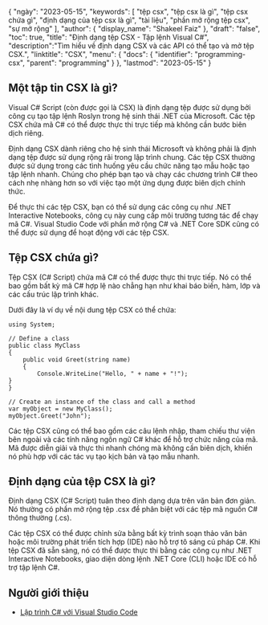 {
"ngày": "2023-05-15",
  "keywords": [
"tệp csx",
"tệp csx là gì",
"tệp csx chứa gì",
"định dạng của tệp csx là gì",
"tài liệu",
"phần mở rộng tệp csx",
"sự mở rộng"
],
  "author": {
"display_name": "Shakeel Faiz"
},
"draft": "false",
"toc": true,
"title": "Định dạng tệp CSX - Tập lệnh Visual C#",
  "description":"Tìm hiểu về định dạng CSX và các API có thể tạo và mở tệp CSX.",
  "linktitle": "CSX",
  "menu": {
    "docs": {
      "identifier": "programming-csx",
      "parent": "programming"
}
},
"lastmod": "2023-05-15"
}

## Một tập tin CSX là gì?

Visual C# Script (còn được gọi là CSX) là định dạng tệp được sử dụng bởi công cụ tạo tập lệnh Roslyn trong hệ sinh thái .NET của Microsoft. Các tệp CSX chứa mã C# có thể được thực thi trực tiếp mà không cần bước biên dịch riêng.

Định dạng CSX dành riêng cho hệ sinh thái Microsoft và không phải là định dạng tệp được sử dụng rộng rãi trong lập trình chung. Các tệp CSX thường được sử dụng trong các tình huống yêu cầu chức năng tạo mẫu hoặc tạo tập lệnh nhanh. Chúng cho phép bạn tạo và chạy các chương trình C# theo cách nhẹ nhàng hơn so với việc tạo một ứng dụng được biên dịch chính thức.

Để thực thi các tệp CSX, bạn có thể sử dụng các công cụ như .NET Interactive Notebooks, công cụ này cung cấp môi trường tương tác để chạy mã C#. Visual Studio Code với phần mở rộng C# và .NET Core SDK cũng có thể được sử dụng để hoạt động với các tệp CSX.

## Tệp CSX chứa gì?

Tệp CSX (C# Script) chứa mã C# có thể được thực thi trực tiếp. Nó có thể bao gồm bất kỳ mã C# hợp lệ nào chẳng hạn như khai báo biến, hàm, lớp và các cấu trúc lập trình khác.

Dưới đây là ví dụ về nội dung tệp CSX có thể chứa:

```
using System;

// Define a class
public class MyClass
{
    public void Greet(string name)
    {
        Console.WriteLine("Hello, " + name + "!");
}
}

// Create an instance of the class and call a method
var myObject = new MyClass();
myObject.Greet("John");

```

Các tệp CSX cũng có thể bao gồm các câu lệnh nhập, tham chiếu thư viện bên ngoài và các tính năng ngôn ngữ C# khác để hỗ trợ chức năng của mã. Mã được diễn giải và thực thi nhanh chóng mà không cần biên dịch, khiến nó phù hợp với các tác vụ tạo kịch bản và tạo mẫu nhanh.

## Định dạng của tệp CSX là gì?

Định dạng CSX (C# Script) tuân theo định dạng dựa trên văn bản đơn giản. Nó thường có phần mở rộng tệp .csx để phân biệt với các tệp mã nguồn C# thông thường (.cs).

Các tệp CSX có thể được chỉnh sửa bằng bất kỳ trình soạn thảo văn bản hoặc môi trường phát triển tích hợp (IDE) nào hỗ trợ tô sáng cú pháp C#. Khi tệp CSX đã sẵn sàng, nó có thể được thực thi bằng các công cụ như .NET Interactive Notebooks, giao diện dòng lệnh .NET Core (CLI) hoặc IDE có hỗ trợ tập lệnh C#.

## Người giới thiệu
* [Lập trình C# với Visual Studio Code](https://code.visualstudio.com/docs/lacular/csharp)


